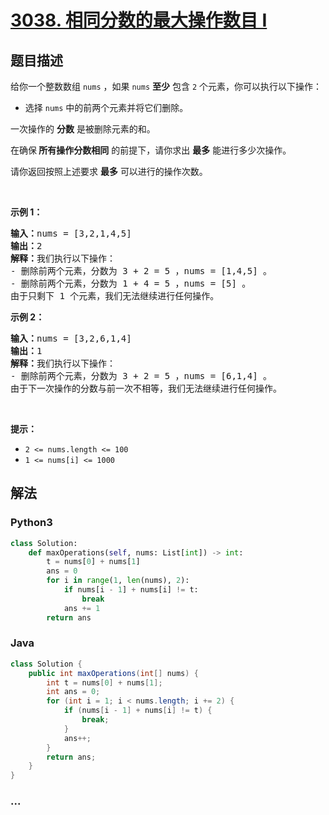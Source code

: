 # [3038. 相同分数的最大操作数目 I](https://leetcode.cn/problems/maximum-number-of-operations-with-the-same-score-i)



## 题目描述

<!-- 这里写题目描述 -->

<p>给你一个整数数组&nbsp;<code>nums</code>&nbsp;，如果&nbsp;<code>nums</code>&nbsp;<strong>至少</strong>&nbsp;包含&nbsp;<code>2</code>&nbsp;个元素，你可以执行以下操作：</p>

<ul>
	<li>选择 <code>nums</code>&nbsp;中的前两个元素并将它们删除。</li>
</ul>

<p>一次操作的 <strong>分数</strong>&nbsp;是被删除元素的和。</p>

<p>在确保<strong>&nbsp;所有操作分数相同</strong>&nbsp;的前提下，请你求出 <strong>最多</strong>&nbsp;能进行多少次操作。</p>

<p>请你返回按照上述要求 <strong>最多</strong>&nbsp;可以进行的操作次数。</p>

<p>&nbsp;</p>

<p><strong class="example">示例 1：</strong></p>

<pre>
<b>输入：</b>nums = [3,2,1,4,5]
<b>输出：</b>2
<b>解释：</b>我们执行以下操作：
- 删除前两个元素，分数为 3 + 2 = 5 ，nums = [1,4,5] 。
- 删除前两个元素，分数为 1 + 4 = 5 ，nums = [5] 。
由于只剩下 1 个元素，我们无法继续进行任何操作。</pre>

<p><strong class="example">示例 2：</strong></p>

<pre>
<b>输入：</b>nums = [3,2,6,1,4]
<b>输出：</b>1
<b>解释：</b>我们执行以下操作：
- 删除前两个元素，分数为 3 + 2 = 5 ，nums = [6,1,4] 。
由于下一次操作的分数与前一次不相等，我们无法继续进行任何操作。
</pre>

<p>&nbsp;</p>

<p><strong>提示：</strong></p>

<ul>
	<li><code>2 &lt;= nums.length &lt;= 100</code></li>
	<li><code>1 &lt;= nums[i] &lt;= 1000</code></li>
</ul>


## 解法

<!-- 这里可写通用的实现逻辑 -->

<!-- tabs:start -->

### **Python3**

<!-- 这里可写当前语言的特殊实现逻辑 -->

```python
class Solution:
    def maxOperations(self, nums: List[int]) -> int:
        t = nums[0] + nums[1]
        ans = 0
        for i in range(1, len(nums), 2):
            if nums[i - 1] + nums[i] != t:
                break
            ans += 1
        return ans
```

### **Java**

<!-- 这里可写当前语言的特殊实现逻辑 -->

```java
class Solution {
    public int maxOperations(int[] nums) {
        int t = nums[0] + nums[1];
        int ans = 0;
        for (int i = 1; i < nums.length; i += 2) {
            if (nums[i - 1] + nums[i] != t) {
                break;
            }
            ans++;
        }
        return ans;
    }
}
```

### **...**

```

```

<!-- tabs:end -->

